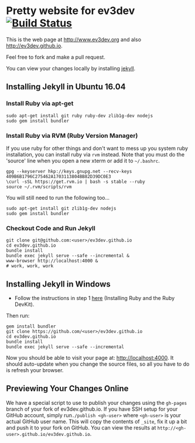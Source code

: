 Pretty website for ev3dev [![Build Status](https://travis-ci.org/ev3dev/ev3dev.github.io.svg?branch=master)](https://travis-ci.org/ev3dev/ev3dev.github.io)
================

This is the web page at <http://www.ev3dev.org> and also <http://ev3dev.github.io>.

Feel free to fork and make a pull request.

You can view your changes locally by installing [jekyll](https://help.github.com/articles/using-jekyll-with-pages).

Installing Jekyll in Ubuntu 16.04
---

### Install Ruby via apt-get
    sudo apt-get install git ruby ruby-dev zlib1g-dev nodejs
    sudo gem install bundler

### Install Ruby via RVM (Ruby Version Manager)
If you use ruby for other things and don't want to mess up you system ruby
installation, you can install ruby via `rvm` instead. Note that you must do the
'source' line when you open a new xterm or add it to `~/.bashrc`.

    gpg --keyserver hkp://keys.gnupg.net --recv-keys 409B6B1796C275462A1703113804BB82D39DC0E3
    \curl -sSL https://get.rvm.io | bash -s stable --ruby
    source ~/.rvm/scripts/rvm
    
You will still need to run the following too...

    sudo apt-get install git zlib1g-dev nodejs
    sudo gem install bundler

### Checkout Code and Run Jekyll
    git clone git@github.com:<user>/ev3dev.github.io
    cd ev3dev.github.io
    bundle install
    bundle exec jekyll serve --safe --incremental &
    www-browser http://localhost:4000 &
    # work, work, work

Installing Jekyll in  Windows
---

- Follow the instructions in step 1 [here](http://jekyll-windows.juthilo.com/1-ruby-and-devkit/) (Installing Ruby and the Ruby DevKit).

Then run:

    gem install bundler
    git clone https://github.com/<user>/ev3dev.github.io
    cd ev3dev.github.io
    bundle install
    bundle exec jekyll serve --safe --incremental

Now you should be able to visit your page at: [http://localhost:4000](http://localhost:4000). It should auto-update when you change the source files, so all you have to do is refresh your browser.

Previewing Your Changes Online
---

We have a special script to use to publish your changes using the `gh-pages`
branch of your fork of ev3dev.github.io. If you have SSH setup for your GitHub
account, simply run`./publish <gh-user>` where `<gh-user>` is your actual GitHub
user name.
This will copy the contents of `_site`, fix it up a bit and push it to your
fork on GitHub. You can view the results at `http://<gh-user>.github.io/ev3dev.github.io`.
